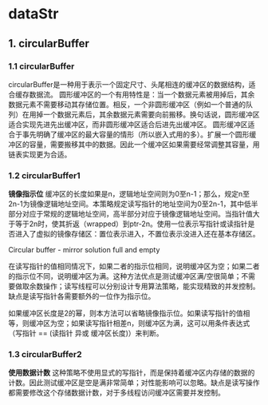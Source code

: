 dataStr
=======


## 1. circularBuffer
### 1.1 circularBuffer
circularBuffer是一种用于表示一个固定尺寸、头尾相连的缓冲区的数据结构，适合缓存数据流。
圆形缓冲区的一个有用特性是：当一个数据元素被用掉后，其余数据元素不需要移动其存储位置。相反，一个非圆形缓冲区（例如一个普通的队列）在用掉一个数据元素后，其余数据元素需要向前搬移。换句话说，圆形缓冲区适合实现先进先出缓冲区，而非圆形缓冲区适合后进先出缓冲区。
圆形缓冲区适合于事先明确了缓冲区的最大容量的情形（所以嵌入式用的多）。扩展一个圆形缓冲区的容量，需要搬移其中的数据。因此一个缓冲区如果需要经常调整其容量，用链表实现更为合适。

### 1.2 circularBuffer1
**镜像指示位**
缓冲区的长度如果是n，逻辑地址空间则为0至n-1；那么，规定n至2n-1为镜像逻辑地址空间。本策略规定读写指针的地址空间为0至2n-1，其中低半部分对应于常规的逻辑地址空间，高半部分对应于镜像逻辑地址空间。当指针值大于等于2n时，使其折返（wrapped）到ptr-2n。使用一位表示写指针或读指针是否进入了虚拟的镜像存储区：置位表示进入，不置位表示没进入还在基本存储区。

Circular buffer - mirror solution full and empty

在读写指针的值相同情况下，如果二者的指示位相同，说明缓冲区为空；如果二者的指示位不同，说明缓冲区为满。这种方法优点是测试缓冲区满/空很简单；不需要做取余数操作；读写线程可以分别设计专用算法策略，能实现精致的并发控制。 缺点是读写指针各需要额外的一位作为指示位。

如果缓冲区长度是2的幂，则本方法可以省略镜像指示位。如果读写指针的值相等，则缓冲区为空；如果读写指针相差n，则缓冲区为满，这可以用条件表达式（写指针 == (读指针 异或 缓冲区长度)）来判断。

### 1.3 circularBuffer2
**使用数据计数**
这种策略不使用显式的写指针，而是保持着缓冲区内存储的数据的计数。因此测试缓冲区是空是满非常简单；对性能影响可以忽略。缺点是读写操作都需要修改这个存储数据计数，对于多线程访问缓冲区需要并发控制。
